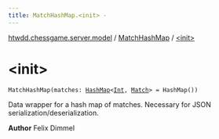 ```yaml
---
title: MatchHashMap.<init> - 
---
```


[htwdd.chessgame.server.model](../index.html) / [MatchHashMap](index.html) / [&lt;init&gt;](./-init-.html)

# &lt;init&gt;

`MatchHashMap(matches: `[`HashMap`](https://kotlinlang.org/api/latest/jvm/stdlib/kotlin.collections/-hash-map/index.html)`<`[`Int`](https://kotlinlang.org/api/latest/jvm/stdlib/kotlin/-int/index.html)`, `[`Match`](../-match/index.html)`> = HashMap())`

Data wrapper for a hash map of matches. Necessary for JSON serialization/deserialization.

**Author**
Felix Dimmel

